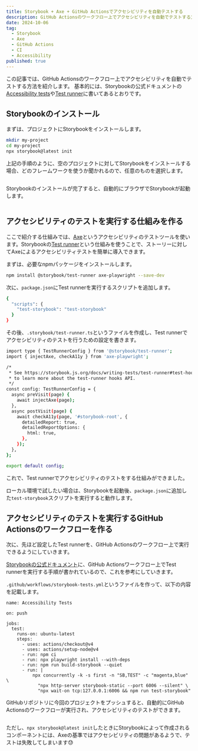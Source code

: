 ```yaml
---
title: Storybook + Axe + GitHub Actionsでアクセシビリティを自動テストする
description: GitHub Actionsのワークフロー上でアクセシビリティを自動でテストする方法を紹介します。
date: 2024-10-06
tag:
  - Storybook
  - Axe
  - GitHub Actions
  - CI
  - Accessibility
published: true
---
```


この記事では、GitHub Actionsのワークフロー上でアクセシビリティを自動でテストする方法を紹介します。
基本的には、Storybookの公式ドキュメントの[Accessibility tests](https://storybook.js.org/docs/writing-tests/accessibility-testing)や[Test runner](https://storybook.js.org/docs/writing-tests/test-runner)に書いてあるとおりです。

## Storybookのインストール

まずは、プロジェクトにStorybookをインストールします。

```sh
mkdir my-project
cd my-project
npx storybook@latest init
```

上記の手順のように、空のプロジェクトに対してStorybookをインストールする場合、どのフレームワークを使うか聞かれるので、任意のものを選択します。

<div align="center" style={{ marginTop: "1rem" }}>
  <img src="/storybook-a11y-github-actions/install-script-framework.png" alt="" />
</div>

Storybookのインストールが完了すると、自動的にブラウザでStorybookが起動します。

<div align="center" style={{ marginTop: "1rem" }}>
  <img src="/storybook-a11y-github-actions/storybook.png" alt="" />
</div>

## アクセシビリティのテストを実行する仕組みを作る

ここで紹介する仕組みでは、[Axe](https://www.deque.com/axe/)というアクセシビリティのテストツールを使います。Storybookの[Test runner](https://storybook.js.org/docs/writing-tests/test-runner)という仕組みを使うことで、ストーリーに対してAxeによるアクセシビリティテストを簡単に導入できます。

まずは、必要なnpmパッケージをインストールします。

```sh
npm install @storybook/test-runner axe-playwright --save-dev
```

次に、`package.json`にTest runnerを実行するスクリプトを追加します。

```sh
{
  "scripts": {
    "test-storybook": "test-storybook"
  }
}
```

その後、`.storybook/test-runner.ts`というファイルを作成し、Test runnerでアクセシビリティのテストを行うための設定を書きます。

```sh
import type { TestRunnerConfig } from '@storybook/test-runner';
import { injectAxe, checkA11y } from 'axe-playwright';

/*
 * See https://storybook.js.org/docs/writing-tests/test-runner#test-hook-api
 * to learn more about the test-runner hooks API.
 */
const config: TestRunnerConfig = {
  async preVisit(page) {
    await injectAxe(page);
  },
  async postVisit(page) {
    await checkA11y(page, '#storybook-root', {
      detailedReport: true,
      detailedReportOptions: {
        html: true,
      },
    });
  },
};

export default config;
```

これで、Test runnerでアクセシビリティのテストをする仕組みができました。

ローカル環境で試したい場合は、Storybookを起動後、`package.json`に追加した`test-storybook`スクリプトを実行すると動作します。

## アクセシビリティのテストを実行するGitHub Actionsのワークフローを作る

次に、先ほど設定したTest runnerを、GitHub Actionsのワークフロー上で実行できるようにしていきます。

[Storybookの公式ドキュメント](https://storybook.js.org/docs/writing-tests/test-runner#set-up-ci-to-run-tests)に、GitHub Actionsワークフロー上でTest runnerを実行する手順が書かれているので、これを参考にしていきます。

`.github/workflows/storybook-tests.yml`というファイルを作って、以下の内容を記載します。


```
name: Accessibility Tests

on: push

jobs:
  test:
    runs-on: ubuntu-latest
    steps:
      - uses: actions/checkout@v4
      - uses: actions/setup-node@v4
      - run: npm ci
      - run: npx playwright install --with-deps
      - run: npm run build-storybook --quiet
      - run: |
          npx concurrently -k -s first -n "SB,TEST" -c "magenta,blue" \
            "npx http-server storybook-static --port 6006 --silent" \
            "npx wait-on tcp:127.0.0.1:6006 && npm run test-storybook"
```

GitHubリポジトリに今回のプロジェクトをプッシュすると、自動的にGitHub Actionsのワークフローが実行され、アクセシビリティのテストができます。

<div align="center" style={{ marginTop: "1rem" }}>
  <img src="/storybook-a11y-github-actions/github-ci-result.png" alt="" />
</div>

ただし、`npx storybook@latest init`したときにStorybookによって作成されるコンポーネントには、Axeの基準ではアクセシビリティの問題があるようで、テストは失敗してしまいます😓
